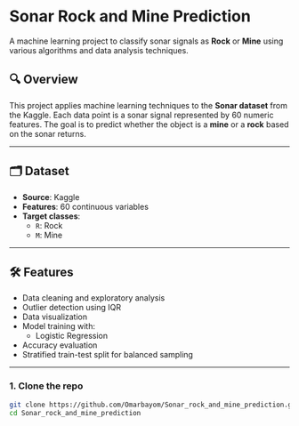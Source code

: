 # Sonar Rock and Mine Prediction 

A machine learning project to classify sonar signals as **Rock** or **Mine** using various algorithms and data analysis techniques.

## 🔍 Overview

This project applies machine learning techniques to the **Sonar dataset** from the Kaggle. Each data point is a sonar signal represented by 60 numeric features. The goal is to predict whether the object is a **mine** or a **rock** based on the sonar returns.

---

## 🗂️ Dataset

- **Source**: Kaggle
- **Features**: 60 continuous variables
- **Target classes**:
  - `R`: Rock
  - `M`: Mine

---

## 🛠️ Features

- Data cleaning and exploratory analysis
- Outlier detection using IQR
- Data visualization
- Model training with:
  - Logistic Regression
- Accuracy evaluation
- Stratified train-test split for balanced sampling

---


### 1. Clone the repo

```bash
git clone https://github.com/Omarbayom/Sonar_rock_and_mine_prediction.git
cd Sonar_rock_and_mine_prediction
